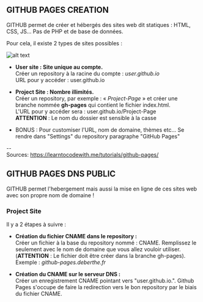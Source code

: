 ## GITHUB PAGES CREATION

GITHUB permet de créer et hébergés des sites web dit statiques : HTML, CSS, JS… Pas de PHP et de base de données.

Pour cela, il existe 2 types de sites possibles :

![alt text](https://github.com/DamienDeberthe/Documentations/blob/master/GitHub%20Pages/GitHub%20Pages%20-%20Difference%20between%20Project%20and%20User.png)

* **User site : Site unique au compte.**
  <br/>Créer un repository à la racine du compte : *user.github.io*
  <br/> URL pour y accéder : user.github.io
  
* **Project Site : Nombre illimités.**
  <br/>Créer un repository, par exemple : « *Project-Page* » et créer une branche nommée **gh-pages** qui contient le fichier index.html.
  <br/>L'URL pour y accéder sera : user.github.io/Project-Page
  <br/>**ATTENTION** : Le nom du dossier est sensible à la casse
* BONUS : Pour customiser l'URL, nom de domaine, thèmes etc... Se rendre dans "Settings" du repository paragraphe "GitHub Pages"


--<br/>
Sources: 
https://learntocodewith.me/tutorials/github-pages/


## GITHUB PAGES DNS PUBLIC

GITHUB permet l'hebergement mais aussi la mise en ligne de ces sites web avec son propre nom de domaine !

### Project Site
Il y a 2 étapes à suivre :

* **Création du fichier CNAME dans le repository :**
  <br/>Créer un fichier à la base du repository nommé : CNAME. Remplissez le seulement avec le nom de domaine que vous allez vouloir utiliser. (**ATTENTION** : Le fichier doit être créer dans la branche gh-pages).
  <br/>Exemple : *github-pages.deberthe.fr*
  
* **Création du CNAME sur le serveur DNS :**
  <br/>Créer un enregistrement CNAME pointant vers "user.github.io.". Github Pages s'occupe de faire la redirection vers le bon repository par le biais du fichier CNAME.
